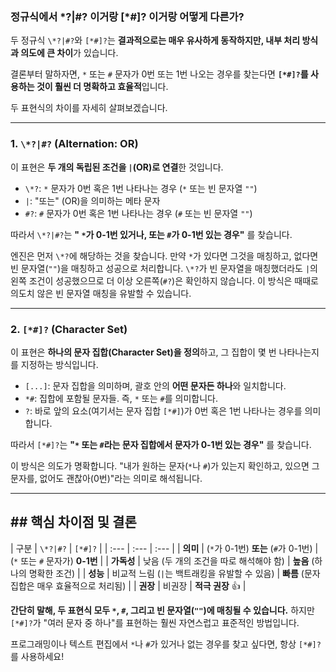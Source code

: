 ### 정규식에서 \*?|#? 이거랑 [*#]? 이거랑 어떻게 다른가?

두 정규식 `\*?|#?`와 `[*#]?`는 **결과적으로는 매우 유사하게 동작하지만, 내부 처리 방식과 의도에 큰 차이**가 있습니다.

결론부터 말하자면, `*` 또는 `#` 문자가 0번 또는 1번 나오는 경우를 찾는다면 **`[*#]?`를 사용하는 것이 훨씬 더 명확하고 효율적**입니다.

두 표현식의 차이를 자세히 살펴보겠습니다.

***

### 1. `\*?|#?` (Alternation: OR)

이 표현은 **두 개의 독립된 조건을 `|`(OR)로 연결**한 것입니다.

* `\*?`: `*` 문자가 0번 혹은 1번 나타나는 경우 (`*` 또는 빈 문자열 `""`)
* `|`: "또는" (OR)을 의미하는 메타 문자
* `#?`: `#` 문자가 0번 혹은 1번 나타나는 경우 (`#` 또는 빈 문자열 `""`)

따라서 `\*?|#?`는 **" `*`가 0-1번 있거나, 또는 `#`가 0-1번 있는 경우"** 를 찾습니다.

엔진은 먼저 `\*?`에 해당하는 것을 찾습니다. 만약 `*`가 있다면 그것을 매칭하고, 없다면 빈 문자열(`""`)을 매칭하고 성공으로 처리합니다. `\*?`가 빈 문자열을 매칭했더라도 `|`의 왼쪽 조건이 성공했으므로 더 이상 오른쪽(`#?`)은 확인하지 않습니다. 이 방식은 때때로 의도치 않은 빈 문자열 매칭을 유발할 수 있습니다.

***

### 2. `[*#]?` (Character Set)

이 표현은 **하나의 문자 집합(Character Set)을 정의**하고, 그 집합이 몇 번 나타나는지를 지정하는 방식입니다.

* `[...]`: 문자 집합을 의미하며, 괄호 안의 **어떤 문자든 하나**와 일치합니다.
* `*#`: 집합에 포함될 문자들. 즉, `*` 또는 `#`를 의미합니다.
* `?`: 바로 앞의 요소(여기서는 문자 집합 `[*#]`)가 0번 혹은 1번 나타나는 경우를 의미합니다.

따라서 `[*#]?`는 **"`*` 또는 `#`라는 문자 집합에서 문자가 0-1번 있는 경우"** 를 찾습니다.

이 방식은 의도가 명확합니다. "내가 원하는 문자(`*`나 `#`)가 있는지 확인하고, 있으면 그 문자를, 없어도 괜찮아(0번)"라는 의미로 해석됩니다.

***

## ## 핵심 차이점 및 결론

| 구분 | `\*?|#?` | `[*#]?` |
| :--- | :--- | :--- |
| **의미** | (`*`가 0-1번) **또는** (`#`가 0-1번) | (`*` 또는 `#` 문자가) **0-1번** |
| **가독성** | 낮음 (두 개의 조건을 따로 해석해야 함) | **높음** (하나의 명확한 조건) |
| **성능** | 비교적 느림 (`|`는 백트래킹을 유발할 수 있음) | **빠름** (문자 집합은 매우 효율적으로 처리됨) |
| **권장** | 비권장 | **적극 권장** 👍 |

**간단히 말해, 두 표현식 모두 `*`, `#`, 그리고 빈 문자열(`""`)에 매칭될 수 있습니다.** 하지만 `[*#]?`가 "여러 문자 중 하나"를 표현하는 훨씬 자연스럽고 표준적인 방법입니다.

프로그래밍이나 텍스트 편집에서 `*`나 `#`가 있거나 없는 경우를 찾고 싶다면, 항상 `[*#]?`를 사용하세요!
